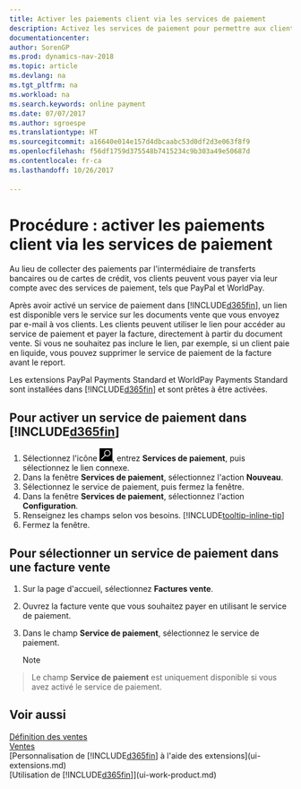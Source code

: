 ```yaml
---
title: Activer les paiements client via les services de paiement
description: Activez les services de paiement pour permettre aux clients de payer facilement leurs factures.
documentationcenter: 
author: SorenGP
ms.prod: dynamics-nav-2018
ms.topic: article
ms.devlang: na
ms.tgt_pltfrm: na
ms.workload: na
ms.search.keywords: online payment
ms.date: 07/07/2017
ms.author: sgroespe
ms.translationtype: HT
ms.sourcegitcommit: a16640e014e157d4dbcaabc53d0df2d3e063f8f9
ms.openlocfilehash: f56df1759d375548b7415234c9b303a49e50687d
ms.contentlocale: fr-ca
ms.lasthandoff: 10/26/2017

---
```

# <a name="how-to-enable-customer-payments-through-payment-services"></a>Procédure : activer les paiements client via les services de paiement
Au lieu de collecter des paiements par l'intermédiaire de transferts bancaires ou de cartes de crédit, vos clients peuvent vous payer via leur compte avec des services de paiement, tels que PayPal et WorldPay.  

Après avoir activé un service de paiement dans [!INCLUDE[d365fin](includes/d365fin_md.md)], un lien est disponible vers le service sur les documents vente que vous envoyez par e-mail à vos clients. Les clients peuvent utiliser le lien pour accéder au service de paiement et payer la facture, directement à partir du document vente. Si vous ne souhaitez pas inclure le lien, par exemple, si un client paie en liquide, vous pouvez supprimer le service de paiement de la facture avant le report.  

Les extensions PayPal Payments Standard et WorldPay Payments Standard sont installées dans [!INCLUDE[d365fin](includes/d365fin_md.md)] et sont prêtes à être activées.  

## <a name="to-enable-a-payment-service-in-included365finincludesd365finmdmd"></a>Pour activer un service de paiement dans [!INCLUDE[d365fin](includes/d365fin_md.md)]
1. Sélectionnez l'icône ![Page ou état pour la recherche](media/ui-search/search_small.png "icône Page ou état pour la recherche"), entrez **Services de paiement**, puis sélectionnez le lien connexe.  
2. Dans la fenêtre **Services de paiement**, sélectionnez l'action **Nouveau**.  
3. Sélectionnez le service de paiement, puis fermez la fenêtre.  
4. Dans la fenêtre **Services de paiement**, sélectionnez l'action **Configuration**.  
5. Renseignez les champs selon vos besoins. [!INCLUDE[tooltip-inline-tip](includes/tooltip-inline-tip_md.md)]  
6. Fermez la fenêtre.  

## <a name="to-select-a-payment-service-on-a-sales-invoice"></a>Pour sélectionner un service de paiement dans une facture vente
1. Sur la page d'accueil, sélectionnez **Factures vente**.  
2. Ouvrez la facture vente que vous souhaitez payer en utilisant le service de paiement.  
3. Dans le champ **Service de paiement**, sélectionnez le service de paiement.  

    > [!NOTE]  
>   Le champ **Service de paiement** est uniquement disponible si vous avez activé le service de paiement.  

## <a name="see-also"></a>Voir aussi  
[Définition des ventes](sales-setup-sales.md)  
[Ventes](sales-manage-sales.md)  
[Personnalisation de [!INCLUDE[d365fin](includes/d365fin_md.md)] à l'aide des extensions](ui-extensions.md)  
[Utilisation de [!INCLUDE[d365fin](includes/d365fin_md.md)]](ui-work-product.md)  

